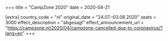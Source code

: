 +++
title = "CampZone 2020"
date = 2020-04-21

[extra]
country_code = "nl"
original_date = "24.07.–03.08.2020"
seats = 3000
effect_description = "abgesagt"
effect_announcement_url = "https://campzone.nl/2020/04/campzone-cancelled-due-to-coronavirus/?lang=en"
+++
